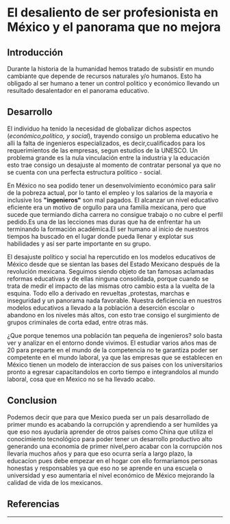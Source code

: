 
# El desaliento de ser profesionista en México y el panorama que no mejora


## Introducción
Durante la historia de la humanidad hemos tratado de subsistir en mundo cambiante que depende de recursos naturales y/o humanos.
Esto ha obligado al ser humano a tener un control politico y económico llevando un resultado desalentador en el panorama educativo.

## Desarrollo
El individuo ha tenido la necesidad de globalizar dichos aspectos (*económico,político, y social*),
trayendo consigo un problema educativo he alli la falta de ingenieros especializados, es decir,cualificados para los requerimientos de las empresas, segun estudios de la UNESCO.
Un problema grande es la nula vinculación entre la industria y la educación esto trae consigo un desajuste al momento de contratar personal ya que no se cuenta con una perfecta estructura politico - social.

En México no sea podido tener un desenvolvimiento económico para salir de la pobreza actual, por lo tanto el empleo y los salarios de la mayoria e inclusive los **"ingenieros"** son mal pagados.
El alcanzar un nivel educativo eficiente era un motivo de orgullo para una familia mexicana, pero que sucede que termiando dicha carrera no consigue trabajo o no cubre el perfil pedido.Es una de las lecciones mas duras que ha de enfrentar ha un terminando la formación académica.El ser humano al inicio de nuestros tiempos ha buscado en el lugar donde pueda llenar y explotar sus habilidades y así ser parte importante en su grupo.

El desajuste político y social ha repercutido en los modelos educativos de México desde que se sientan las bases del Estado Mexicano después de la revolución mexicana. Seguimos siendo objeto de tan famosas aclamadas reformas educativas y de ellas ninguna consolidada, porque cuando se trata de medir el impacto de las mismas otro cambio esta a la vuelta de la esquina. Todo ello a derivado en revueltas ,protestas, marchas e inseguridad y un panorama nada favorable.
Nuestra deficiencia en nuestros modelos educativos a llevado a la población a deserción escolar o abandono en los niveles más altos, con esto trae consigo el surgimiento de grupos criminales de corta edad, entre otras más.

¿Que porque tenemos una población tan pequeña de ingenieros? solo basta ver y analizar en el entorno donde vivimos.
El estudiar varios años mas de 20 para preparte en el mundo de la competencia no te garantiza poder ser competente en el mundo laboral, ya que las empresas que se establecen en México tienen un modelo de interaccion de sus paises con los universitarios pronto a egresar capacitandolos en corto tiempo e integrandolos al mundo laboral, cosa que en Mexico no se ha llevado acabo.

 ## Conclusion
Podemos decir que para que Mexico pueda ser un país desarrollado de primer mundo es acabando la corrupción y aprendiendo a ser humildes ya que eso nos ayudaría aprender de otros países como China que utiliza el conocimiento tecnológico para poder tener un desarrollo productivo alto generando una economia de primer nivel,pero acabar con la corrupción nos llevaria muchos años y para que eso ocurra sería a largo plazo, la educacíon pues debe empezar en el hogar con ello formariamos personas honestas y responsables ya que eso no se aprende en una escuela o universidad y eso aumentaria el nivel económico de México mejorando la calidad de vida de los mexicanos.

## Referencias

[^1]: **Porque Mexico le falta talento?**
Escrito por Forbbes staff en marzo 6,2014.

[^2]:** La escasez de ingenieros supone un peligro para el desarrollo, según el primer informe mundial de la UNESCO sobre la ingeniería**
Contacto con la redacción del Informe:
Dr. Tony Marjoram
División de Ciencias Básicas y Ciencias de la Ingeniería
Sector de Ciencias Exactas y Naturales Sede de la UNESCO (Francia)
Teléfono: +33 (0) 1 45 68 41 78 – Fax: +33 (0) 1 45 68 58 21–
Correo electrónico: t.marjoram@unesco.org

[^3]:
------

